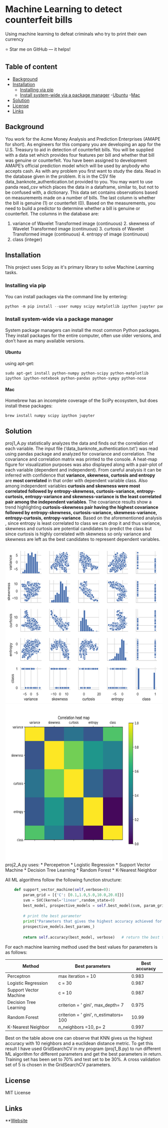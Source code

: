 Machine Learning to detect counterfeit bills
======================
Using machine learning to defeat criminals who try to print their own currency

:star: Star me on GitHub — it helps!

## Table of content

- [Background](#background)
- [Installation](#installation)
    - [Installing via pip](#installing-via-pip) 
    - [Install system-wide via a package manager](install-system-wide-via-a-package-manager)
        -[Ubuntu](#ubuntu)
        -[Mac](#mac)
- [Solution](#solution)
- [License](#license)
- [Links](#links)

## Background

You work for the Acme Money Analysis and Prediction Enterprises (AMAPE for short). As engineers for this company you are developing an app for the U.S. Treasury to aid in detection of counterfeit bills. You will be supplied with a data set which provides four features per bill and whether that bill was genuine or counterfeit.
You have been assigned to development AMAPE’s official prediction model which will be used by anybody who accepts cash.
As with any problem you first want to study the data.
Read in the database given in the problem. It is in the CSV file data_banknote_authentication.txt provided to you. You may want to use panda read_csv which places the data in a dataframe, similar to, but not to be confused with, a dictionary. This data set contains observations based on measurements made on a number of bills. The last column is whether the bill is genuine (1) or counterfeit (0). Based on the measurements, you need to build a predictor to determine whether a bill is genuine or counterfeit.
The columns in the database are:
1. variance of Wavelet Transformed image (continuous) 2. skewness of Wavelet Transformed image (continuous) 3. curtosis of Wavelet Transformed image (continuous) 4. entropy of image (continuous)
5. class (integer)

## Installation
This project uses Scipy as it's primary library to solve Machine Learning tasks. 
### Installing via pip
You can install packages via the command line by entering:
```python
python -m pip install --user numpy scipy matplotlib ipython jupyter pandas sympy nose
```
### Install system-wide via a package manager
System package managers can install the most common Python packages. They install packages for the entire computer, often use older versions, and don’t have as many available versions.
#### Ubuntu
using apt-get:
```
sudo apt-get install python-numpy python-scipy python-matplotlib ipython ipython-notebook python-pandas python-sympy python-nose
```
#### Mac
Homebrew has an incomplete coverage of the SciPy ecosystem, but does install these packages:
```
brew install numpy scipy ipython jupyter
```

## Solution
proj1_A.py statistically analyzes the data and finds out the correlation of each variable. The input file (‘data_banknote_authentication.txt') was read using pandas package and analyzed for covariance and correlation. The covariance and correlation matrix was printed to the console. A heat-map figure for visualization purposes was also displayed along with a pair-plot of each variable (dependent and independent). From careful analysis it can be inferred with confidence that **variance, skewness, curtosis and entropy** are **most correlated** in that order with dependent variable class. Also among independent variables **curtosis and skewness were most correlated followed by entropy-skewness, curtosis-variance, entropy-curtosis, entropy-variance and skewness-variance is the least correlated pair among the independent variables**. The covariance results show a trend highlighting **curtosis-skewness pair having the highest covariance followed by entropy-skewness, curtosis-variance, skewness-variance, entropy-curtosis, entropy-variance**. Based on the aforementioned analysis , since entropy is least correlated to class we can drop it and thus variance, skewness and curtosis are potential candidates to predict the class but since curtosis is highly correlated with skewness so only variance and skewness are left as the best candidates to represent dependent variables.

<img src="images/pair_plot.png" width="600" height="500" />

<img src="images/heatmap.png" width="820" height="500" />
proj2_A.py uses:
* Percepetron
* Logistic Regression
* Support Vector Machine
* Decision Tree Learning
* Random Forest
* K-Nearest Neighbor

All ML algorithms follow the following function structure:
```python
    def support_vector_machine(self,verbose=0):
        param_grid = [{'C': [0.1,1.0,5.0,10.0,20.0]}]                       # optimizing over C
        svm = SVC(kernel='linear',random_state=0)
        best_model, prospective_models = self.best_model(svm, param_grid, verbose)  # get the best model

        # print the best parameter
        print("Parameters that gives the highest accuracy achieved for SVM ",
        prospective_models.best_params_)

        return self.accuracy(best_model, verbose)   # return the best test set accuracy
```
For each machine learning method used the best values for parameters is as follows:

| Method    | Best parameters | Best accuracy |
|-----------|----------------|-----------------|
| Perceptron | max iteration = 10           | 0.983 |
| Logistic Regression | c = 30          | 0.987 |
| Support Vector Machine | c = 10          | 0.987 |
| Decision Tree Learning | criterion = ' gini', max_depth= 7          | 0.975  |
| Random Forest | criterion = ' gini', n_estimators= 100           | 10.99  |
| K-Nearest Neighbor | n_neighbors =10, p= 2 | 0.997  |

Best on the table above one can observe that KNN gives us the highest accuracy with 10 neighbors and a euclidean distance metric. To get this result I have used GridSearchCV in my program (proj1_B.py) to run different ML algorithm for different parameters and get the best parameters in return. Training set has been set to 70% and test set to be 30%. A cross validation set of 5 is chosen in the GridSearchCV parameters. 






## License
MIT License


## Links
**[Website](http://http://gautam-sharma1.github.io)
